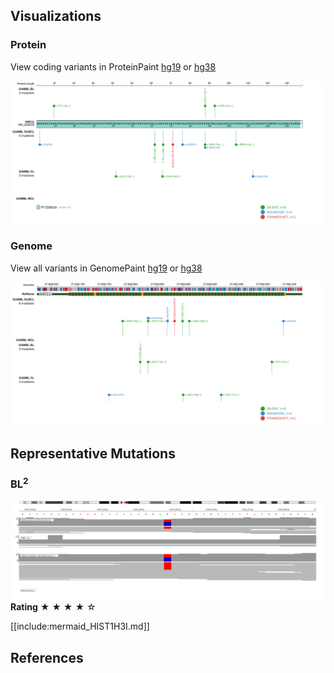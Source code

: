 ## Visualizations
### Protein
View coding variants in ProteinPaint [hg19](https://morinlab.github.io/LLMPP/GAMBL/HIST1H3I_protein.html)  or [hg38](https://morinlab.github.io/LLMPP/GAMBL/HIST1H3I_protein_hg38.html)

![](images/proteinpaint/HIST1H3I_NM_003533.svg)

### Genome
View all variants in GenomePaint [hg19](https://morinlab.github.io/LLMPP/GAMBL/HIST1H3I.html)  or [hg38](https://morinlab.github.io/LLMPP/GAMBL/HIST1H3I_hg38.html)

![](images/proteinpaint/HIST1H3I.svg)

## Representative Mutations

### BL<sup>2</sup>

![](primary/Panea_HIST1H3I.svg)
**Rating**
&starf; &starf; &starf; &starf; &star;

[[include:mermaid_HIST1H3I.md]]

## References
